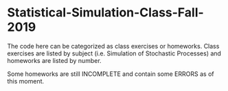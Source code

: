 # Statistical-Simulation-Class-Fall-2019
The code here can be categorized as class exercises or homeworks. Class exercises are listed by subject (i.e. Simulation of Stochastic Processes) and homeworks are listed by number. 

Some homeworks are still INCOMPLETE and contain some ERRORS as of this moment.
